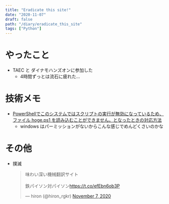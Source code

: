 ```yaml
---
title: "Eradicate this site!"
date: "2020-11-07"
draft: false
path: "/diary/eradicate_this_site"
tags: ["Python"]
---
```


# やったこと

- TAEC と ダイナモハンズオンに参加した
  - 4時間ずっとは流石に疲れた…

# 技術メモ

- [PowerShellでこのシステムではスクリプトの実行が無効になっているため、ファイル hoge.ps1 を読み込むことができません。となったときの対応方法](https://qiita.com/ponsuke0531/items/4629626a3e84bcd9398f)
  - windows はパーミッションがないからこんな感じでめんどくさいのかな

# その他

- 撲滅
  <blockquote class="twitter-tweet"><p lang="ja" dir="ltr">味わい深い機械翻訳サイト<br><br>鉄パイソン対パイソン<a href="https://t.co/efEbn6ob3P">https://t.co/efEbn6ob3P</a></p>&mdash; hiron (@hiron_rgkr) <a href="https://twitter.com/hiron_rgkr/status/1324997792616443909?ref_src=twsrc%5Etfw">November 7, 2020</a></blockquote> <script async src="https://platform.twitter.com/widgets.js" charset="utf-8"></script>
